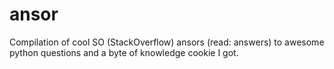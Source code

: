 ansor
=====

Compilation of cool SO (StackOverflow) ansors (read: answers) to awesome python questions and a byte of knowledge cookie I got.
